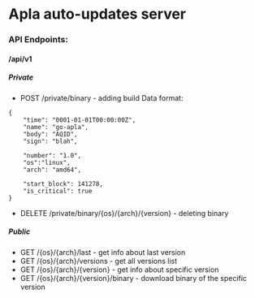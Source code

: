 # Apla auto-updates server

### API Endpoints:

#### /api/v1
##### Private

* POST /private/binary - adding build
Data format:
```
{
	"time": "0001-01-01T00:00:00Z",
	"name": "go-apla",
	"body": "AQID",
	"sign": "blah",

	"number": "1.0",
	"os":"linux",
	"arch": "amd64",

	"start_block": 141278,
	"is_critical": true
}
```

* DELETE /private/binary/{os}/{arch}/{version} - deleting binary


##### Public

* GET /{os}/{arch}/last - get info about last version
* GET /{os}/{arch}/versions - get all versions list
* GET /{os}/{arch}/{version} - get info about specific version
* GET /{os}/{arch}/{version}/binary - download binary of the specific version